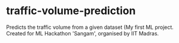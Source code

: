 # traffic-volume-prediction
Predicts the traffic volume from a given dataset
(My first ML project. Created for ML Hackathon 'Sangam', organised by IIT Madras.
